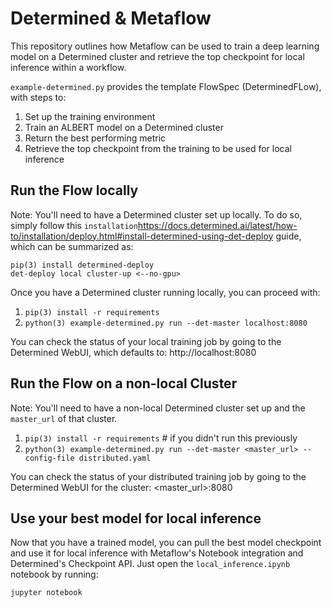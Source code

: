 # Determined & Metaflow

This repository outlines how Metaflow can be used to train a deep learning model on a Determined cluster and retrieve the top checkpoint for local inference within a workflow.

`example-determined.py` provides the template FlowSpec (DeterminedFLow), with steps to:
1. Set up the training environment
2. Train an ALBERT model on a Determined cluster
3. Return the best performing metric
4. Retrieve the top checkpoint from the training to be used for local inference


## Run the Flow locally
Note: You'll need to have a Determined cluster set up locally. To do so, simply follow this `installation`<https://docs.determined.ai/latest/how-to/installation/deploy.html#install-determined-using-det-deploy> guide, which can be summarized as:
```commandline
pip(3) install determined-deploy
det-deploy local cluster-up <--no-gpu>
```

Once you have a Determined cluster running locally, you can proceed with:
1. `pip(3) install -r requirements`
2. `python(3) example-determined.py run --det-master localhost:8080`

You can check the status of your local training job by going to the Determined WebUI, which defaults to:
http://localhost:8080


## Run the Flow on a non-local Cluster
Note: You'll need to have a non-local Determined cluster set up and the `master_url` of that cluster.

1. `pip(3) install -r requirements` # if you didn't run this previously
2. `python(3) example-determined.py run --det-master <master_url> --config-file distributed.yaml`

You can check the status of your distributed training job by going to the Determined WebUI for the cluster:
<master_url>:8080


## Use your best model for local inference
Now that you have a trained model, you can pull the best model checkpoint and use it for local inference with Metaflow's Notebook integration and Determined's Checkpoint API. Just open the `local_inference.ipynb` notebook by running:
```commandline
jupyter notebook
```

